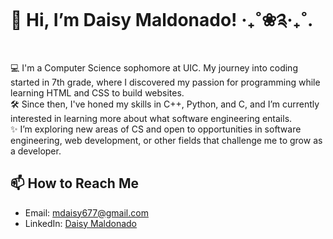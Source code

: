 # 👋 Hi, I’m Daisy Maldonado! ‧₊˚❀༉‧₊˚.

💻 I'm a Computer Science sophomore at UIC. My journey into coding started in 7th grade, where I discovered my passion for programming while learning HTML and CSS to build websites.  
🛠️ Since then, I've honed my skills in C++, Python, and C, and I’m currently interested in learning more about what software engineering entails.  
✨ I’m exploring new areas of CS and open to opportunities in software engineering, web development, or other fields that challenge me to grow as a developer.  

## 📫 How to Reach Me
- Email: [mdaisy677@gmail.com](mailto:mdaisy677@gmail.com)  
- LinkedIn: [Daisy Maldonado](https://linkedin.com/in/daisy-maldonado)

